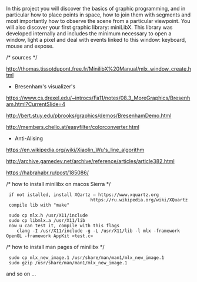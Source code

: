 In this project you will discover the basics of graphic programming, and in particular how to place points in space, how to join them with segments and most importantly how to observe the scene from a particular viewpoint.
You will also discover your first graphic library: miniLibX. This library was developed internally and includes the minimum necessary to open a window, light a pixel and deal with events linked to this window: keyboard, mouse and expose.

/* sources */

http://thomas.tissotdupont.free.fr/MinilibX%20Manual/mlx_window_create.html

 - Bresenham's visualizer's

https://www.cs.drexel.edu/~introcs/Fa11/notes/08.3_MoreGraphics/Bresenham.html?CurrentSlide=4

http://bert.stuy.edu/pbrooks/graphics/demos/BresenhamDemo.html

http://members.chello.at/easyfilter/colorconverter.html

 - Anti-Alising

https://en.wikipedia.org/wiki/Xiaolin_Wu's_line_algorithm

http://archive.gamedev.net/archive/reference/articles/article382.html

https://habrahabr.ru/post/185086/

/* how to install minilibx on macos Sierra */

	 if not istalled, install XQartz – https://www.xquartz.org
									https://ru.wikipedia.org/wiki/XQuartz		
	 compile lib with "make"
	
	 sudo cp mlx.h /usr/X11/include
	 sudo cp libmlx.a /usr/X11/lib
	 now u can test it, compile with this flags
		clang -I /usr/X11/include -g -L /usr/X11/lib -l mlx -framework OpenGL -framework AppKit <test.c>
		
/* how to install man pages of minilibx */

	 sudo cp mlx_new_image.1 /usr/share/man/man1/mlx_new_image.1
	 sudo gzip /usr/share/man/man1/mlx_new_image.1
and so on ...
